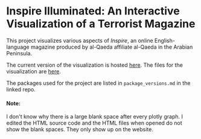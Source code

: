 # Inspire Illuminated: An Interactive Visualization of a Terrorist Magazine

This project visualizes various aspects of *Inspire*, an online English-language magazine produced by al-Qaeda affiliate al-Qaeda in the Arabian Peninsula.

The current version of the visualization is hosted [here](https://kimswchi.github.io/inspire-magazine-dataviz/).
The files for the visualization are [here](https://github.com/kimswchi/inspire-magazine-dataviz).

The packages used for the project are listed in `package_versions.md` in the linked repo.

#### Note:
I don't know why there is a large blank space after every plotly graph. I edited the HTML source code and the HTML files when opened do not show the blank spaces. They only show up on the website.
